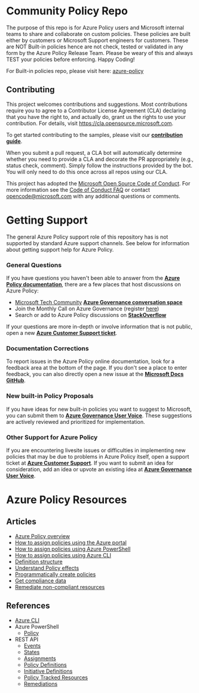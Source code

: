 # Community Policy Repo

<!-- 
Guidelines on README format: https://review.docs.microsoft.com/help/onboard/admin/samples/concepts/readme-template?branch=master

Guidance on onboarding samples to docs.microsoft.com/samples: https://review.docs.microsoft.com/help/onboard/admin/samples/process/onboarding?branch=master

Taxonomies for products and languages: https://review.docs.microsoft.com/new-hope/information-architecture/metadata/taxonomies?branch=master
-->

The purpose of this repo is for Azure Policy users and Microsoft internal teams to share and collaborate on custom policies. These policies are built either by customers or Microsoft Support engineers for customers. These are NOT Built-in policies hence are not check, tested or validated in any form by the Azure Policy Release Team. Please be weary of this and always TEST your policies before enforcing. Happy Coding! 

For Built-in policies repo, please visit here: [azure-policy](https://github.com/Azure/azure-policy)


## Contributing

This project welcomes contributions and suggestions.  Most contributions require you to agree to a
Contributor License Agreement (CLA) declaring that you have the right to, and actually do, grant us
the rights to use your contribution. For details, visit https://cla.opensource.microsoft.com.

To get started contributing to the samples, please visit our [**contribution guide**](https://github.com/Azure/Community-Policy/blob/master/CONTRIBUTING.md).

When you submit a pull request, a CLA bot will automatically determine whether you need to provide
a CLA and decorate the PR appropriately (e.g., status check, comment). Simply follow the instructions
provided by the bot. You will only need to do this once across all repos using our CLA.

This project has adopted the [Microsoft Open Source Code of Conduct](https://opensource.microsoft.com/codeofconduct/).
For more information see the [Code of Conduct FAQ](https://opensource.microsoft.com/codeofconduct/faq/) or
contact [opencode@microsoft.com](mailto:opencode@microsoft.com) with any additional questions or comments.


# Getting Support

The general Azure Policy support role of this repository has is not supported by standard Azure support channels. See below for information about getting support help for Azure Policy.

### General Questions

If you have questions you haven't been able to answer from the [**Azure Policy documentation**](https://docs.microsoft.com/azure/governance/policy), there are a few places that host discussions on Azure Policy:

 - [Microsoft Tech Community](https://techcommunity.microsoft.com/) [**Azure Governance conversation space**](https://techcommunity.microsoft.com/t5/Azure-Governance/bd-p/AzureGovernance)
 - Join the Monthly Call on Azure Governance (register [here](https://aka.ms/joinazuregovernance))
 - Search or add to Azure Policy discussions on [**StackOverflow**](https://stackoverflow.com/questions/tagged/azure-policy+or+azure+policy)

If your questions are more in-depth or involve information that is not public, open a new [**Azure Customer Support ticket**](https://azure.microsoft.com/support/create-ticket/).

### Documentation Corrections

To report issues in the Azure Policy online documentation, look for a feedback area at the bottom of the page. If you don't see a place to enter feedback, you can also directly open a new issue at the [**Microsoft Docs GitHub**](https://github.com/MicrosoftDocs/feedback/issues).

### New built-in Policy Proposals

If you have ideas for new built-in policies you want to suggest to Microsoft, you can submit them to [**Azure Governance User Voice**](https://feedback.azure.com/forums/915958-azure-governance). These suggestions are actively reviewed and prioritized for implementation.

### Other Support for Azure Policy

If you are encountering livesite issues or difficulties in implementing new policies that may be due to problems in Azure Policy itself, open a support ticket at [**Azure Customer Support**](https://azure.microsoft.com/support/create-ticket/). If you want to submit an idea for consideration, add an idea or upvote an existing idea at [**Azure Governance User Voice**](https://feedback.azure.com/forums/915958-azure-governance).


# Azure Policy Resources

## Articles

- [Azure Policy overview](https://docs.microsoft.com/azure/governance/policy/overview)
- [How to assign policies using the Azure portal](https://docs.microsoft.com/azure/governance/policy/assign-policy-portal)
- [How to assign policies using Azure PowerShell](https://docs.microsoft.com/azure/governance/policy/assign-policy-powershell)
- [How to assign policies using Azure CLI](https://docs.microsoft.com/azure/governance/policy/assign-policy-azurecli)
- [Definition structure](https://docs.microsoft.com/azure/governance/policy/concepts/definition-structure)
- [Understand Policy effects](https://docs.microsoft.com/azure/governance/policy/concepts/effects)
- [Programmatically create policies](https://docs.microsoft.com/azure/governance/policy/how-to/programmatically-create)
- [Get compliance data](https://docs.microsoft.com/azure/governance/policy/how-to/get-compliance-data)
- [Remediate non-compliant resources](https://docs.microsoft.com/azure/governance/policy/how-to/remediate-resources)

## References

- [Azure CLI](https://docs.microsoft.com/cli/azure/policy)
- Azure PowerShell
  - [Policy](https://docs.microsoft.com/powershell/module/az.resources/#policies)
- REST API
  - [Events](https://docs.microsoft.com/rest/api/policy-insights/policyevents)
  - [States](https://docs.microsoft.com/rest/api/policy-insights/policystates)
  - [Assignments](https://docs.microsoft.com/rest/api/resources/policyassignments)
  - [Policy Definitions](https://docs.microsoft.com/rest/api/resources/policydefinitions)
  - [Initiative Definitions](https://docs.microsoft.com/rest/api/resources/policysetdefinitions)
  - [Policy Tracked Resources](https://docs.microsoft.com/rest/api/policy-insights/policytrackedresources)
  - [Remediations](https://docs.microsoft.com/rest/api/policy-insights/remediations)
